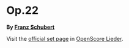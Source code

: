 
# Op.22

__By [Franz Schubert](..)__

Visit the [official set page] in [OpenScore Lieder].

[official set page]: https://musescore.com/openscore-lieder-corpus/sets/5109410
[OpenScore Lieder]: https://musescore.com/openscore-lieder-corpus
